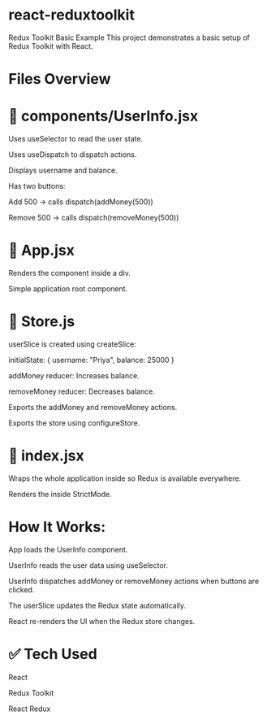 # react-reduxtoolkit
Redux Toolkit Basic Example
This project demonstrates a basic setup of Redux Toolkit with React.

# Files Overview
# 📄 components/UserInfo.jsx
Uses useSelector to read the user state.

Uses useDispatch to dispatch actions.

Displays username and balance.

Has two buttons:

Add 500 → calls dispatch(addMoney(500))

Remove 500 → calls dispatch(removeMoney(500))

# 📄 App.jsx
Renders the <UserInfo /> component inside a div.

Simple application root component.

# 📄 Store.js
userSlice is created using createSlice:

initialState: { username: "Priya", balance: 25000 }

addMoney reducer: Increases balance.

removeMoney reducer: Decreases balance.

Exports the addMoney and removeMoney actions.

Exports the store using configureStore.

# 📄 index.jsx
Wraps the whole application inside <Provider store={store}> so Redux is available everywhere.

Renders the <App /> inside StrictMode.

# How It Works:
App loads the UserInfo component.

UserInfo reads the user data using useSelector.

UserInfo dispatches addMoney or removeMoney actions when buttons are clicked.

The userSlice updates the Redux state automatically.

React re-renders the UI when the Redux store changes.

# ✅ Tech Used
React

Redux Toolkit

React Redux
